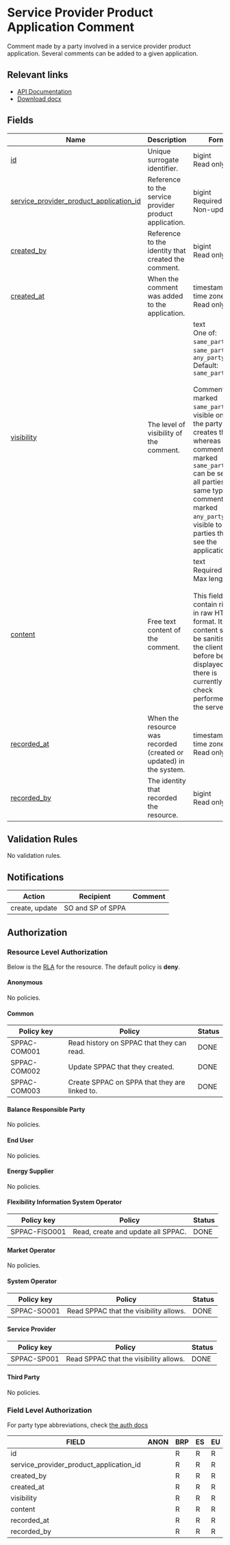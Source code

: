 # Service Provider Product Application Comment

Comment made by a party involved in a service provider product application.
Several comments can be added to a given application.

## Relevant links

* [API Documentation](https://flex-test.elhub.no/api/v0/#/operations/list_service_provider_product_application_comment)
* [Download docx](https://flex-test.elhub.no/docs/download/service_provider_product_application_comment.docx)

## Fields

| Name                                                                                                                                                      | Description                                                        | Format                                                                                                                                                                                                                                                                                                                                                         | Reference                                                                                   |
|-----------------------------------------------------------------------------------------------------------------------------------------------------------|--------------------------------------------------------------------|----------------------------------------------------------------------------------------------------------------------------------------------------------------------------------------------------------------------------------------------------------------------------------------------------------------------------------------------------------------|---------------------------------------------------------------------------------------------|
| <a name="field-id" href="#field-id">id</a>                                                                                                                | Unique surrogate identifier.                                       | bigint<br/>Read only                                                                                                                                                                                                                                                                                                                                           |                                                                                             |
| <a name="field-service_provider_product_application_id" href="#field-service_provider_product_application_id">service_provider_product_application_id</a> | Reference to the service provider product application.             | bigint<br/>Required<br/>Non-updatable                                                                                                                                                                                                                                                                                                                          | [service_provider_product_application.id](service_provider_product_application.md#field-id) |
| <a name="field-created_by" href="#field-created_by">created_by</a>                                                                                        | Reference to the identity that created the comment.                | bigint<br/>Read only                                                                                                                                                                                                                                                                                                                                           |                                                                                             |
| <a name="field-created_at" href="#field-created_at">created_at</a>                                                                                        | When the comment was added to the application.                     | timestamp with time zone<br/>Read only                                                                                                                                                                                                                                                                                                                         |                                                                                             |
| <a name="field-visibility" href="#field-visibility">visibility</a>                                                                                        | The level of visibility of the comment.                            | text<br/>One of: `same_party`, `same_party_type`, `any_party`<br/>Default: `same_party`<br/><br/>Comments marked `same_party` are visible only to the party that creates them, whereas comments marked `same_party_type` can be seen by all parties of the same type, and comments marked `any_party` are visible to all parties that can see the application. |                                                                                             |
| <a name="field-content" href="#field-content">content</a>                                                                                                 | Free text content of the comment.                                  | text<br/>Required<br/>Max length: `2048`<br/><br/>This field can contain rich text in raw HTML format. Its content should be sanitised on the client side before being displayed, as there is currently no check performed on the server.                                                                                                                      |                                                                                             |
| <a name="field-recorded_at" href="#field-recorded_at">recorded_at</a>                                                                                     | When the resource was recorded (created or updated) in the system. | timestamp with time zone<br/>Read only                                                                                                                                                                                                                                                                                                                         |                                                                                             |
| <a name="field-recorded_by" href="#field-recorded_by">recorded_by</a>                                                                                     | The identity that recorded the resource.                           | bigint<br/>Read only                                                                                                                                                                                                                                                                                                                                           |                                                                                             |

## Validation Rules

No validation rules.

## Notifications

| Action         | Recipient         | Comment |
|----------------|-------------------|---------|
| create, update | SO and SP of SPPA |         |

## Authorization

### Resource Level Authorization

Below is the [RLA](../technical/auth.md#resource-level-authorization-rla) for the
resource. The default policy is **deny**.

#### Anonymous

No policies.

#### Common

| Policy key   | Policy                                        | Status |
|--------------|-----------------------------------------------|--------|
| SPPAC-COM001 | Read history on SPPAC that they can read.     | DONE   |
| SPPAC-COM002 | Update SPPAC that they created.               | DONE   |
| SPPAC-COM003 | Create SPPAC on SPPA that they are linked to. | DONE   |

#### Balance Responsible Party

No policies.

#### End User

No policies.

#### Energy Supplier

No policies.

#### Flexibility Information System Operator

| Policy key    | Policy                             | Status |
|---------------|------------------------------------|--------|
| SPPAC-FISO001 | Read, create and update all SPPAC. | DONE   |

#### Market Operator

No policies.

#### System Operator

| Policy key  | Policy                                            | Status |
|-------------|---------------------------------------------------|--------|
| SPPAC-SO001 | Read SPPAC that the visibility allows.            | DONE   |

#### Service Provider

| Policy key  | Policy                                            | Status |
|-------------|---------------------------------------------------|--------|
| SPPAC-SP001 | Read SPPAC that the visibility allows.            | DONE   |

#### Third Party

No policies.

### Field Level Authorization

For party type abbreviations, check [the auth docs](../technical/auth.md#party)

| FIELD                                   | ANON | BRP | ES | EU | FISO | MO | SO  | SP  | TP |
|-----------------------------------------|------|-----|----|----|------|----|-----|-----|----|
| id                                      |      | R   | R  | R  | R    | R  | R   | R   | R  |
| service_provider_product_application_id |      | R   | R  | R  | RC   | R  | RC  | RC  | R  |
| created_by                              |      | R   | R  | R  | R    | R  | R   | R   | R  |
| created_at                              |      | R   | R  | R  | R    | R  | R   | R   | R  |
| visibility                              |      | R   | R  | R  | RCU  | R  | RCU | RCU | R  |
| content                                 |      | R   | R  | R  | RCU  | R  | RCU | RCU | R  |
| recorded_at                             |      | R   | R  | R  | R    | R  | R   | R   | R  |
| recorded_by                             |      | R   | R  | R  | R    | R  | R   | R   | R  |
